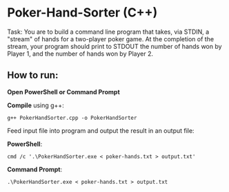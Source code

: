 # Poker-Hand-Sorter (C++)

Task:
You are to build a command line program that takes, via STDIN, a "stream" of hands for a two-player
poker game. At the completion of the stream, your program should print to STDOUT the number of
hands won by Player 1, and the number of hands won by Player 2.

## How to run:
**Open PowerShell or Command Prompt**

**Compile** using g++:
```
g++ PokerHandSorter.cpp -o PokerHandSorter
```
Feed input file into program and output the result in an output file:

**PowerShell**:
```
cmd /c '.\PokerHandSorter.exe < poker-hands.txt > output.txt'
```

**Command Prompt**:
```
.\PokerHandSorter.exe < poker-hands.txt > output.txt
```

